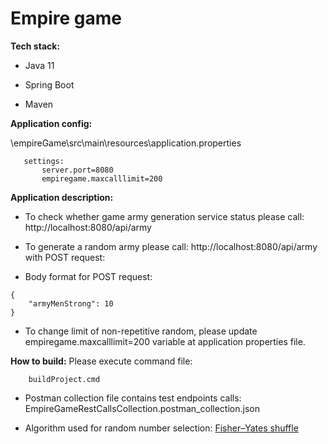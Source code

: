 # Empire game

**Tech stack:**

- Java 11

- Spring Boot

- Maven

**Application config:**

\empireGame\src\main\resources\application.properties

 ```
	settings:
		server.port=8080
		empiregame.maxcalllimit=200
```
		
**Application description:**

- To check whether game army generation service status please call: http://localhost:8080/api/army


- To generate a random army please call: http://localhost:8080/api/army with POST request:
- Body format for POST request:
```		
{
	"armyMenStrong": 10
}
```
   
- To change limit of non-repetitive random, please update empiregame.maxcalllimit=200 variable at application properties file.

**How to build:**
Please execute command file:
```
	buildProject.cmd
```

- Postman collection file contains test endpoints calls: EmpireGameRestCallsCollection.postman_collection.json

- Algorithm used for random number selection: [Fisher–Yates shuffle](https://en.wikipedia.org/wiki/Fisher%E2%80%93Yates_shuffle)



